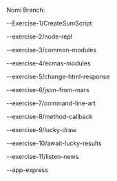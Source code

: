 Nomi Branch:

--Exercise-1/CreateSumScript

--exercise-2/node-repl

--exercise-3/common-modules

--exercise-4/ecmas-modules

--exercise-5/change-html-response

--exercise-6/json-from-mars

--exercise-7/command-line-art

--exercise-8/method-callback

--exercise-9/lucky-draw

--exercise-10/await-lucky-results

--exercise-11/listen-news

--app-express
